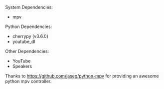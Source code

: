 System Dependencies:
 - mpv

Python Dependencies:
 - cherrypy (v3.6.0)
 - youtube_dl

Other Dependencies:
 - YouTube
 - Speakers

Thanks to https://github.com/jaseg/python-mpv for providing an awesome python mpv controller.
